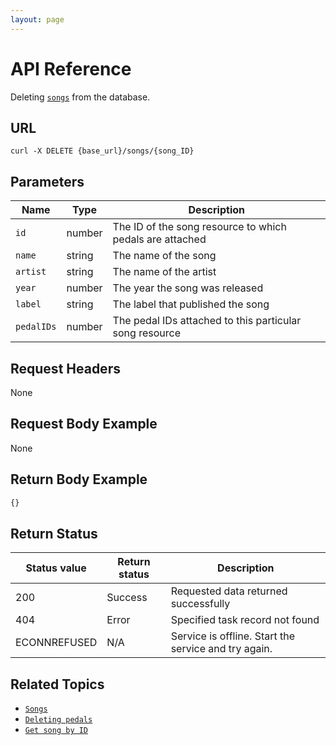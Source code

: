 ```yaml
---
layout: page
---
```


# API Reference

Deleting [`songs`](songs.md) from the database.

## URL

```shell
curl -X DELETE {base_url}/songs/{song_ID}
```

## Parameters

| Name | Type | Description |
| ------------- | ----------- | ----------- |
| `id` | number | The ID of the song resource to which pedals are attached |
| `name` | string | The name of the song |
| `artist` | string | The name of the artist |
| `year` | number | The year the song was released |
| `label` | string | The label that published the song |
| `pedalIDs` | number | The pedal IDs attached to this particular song resource |

## Request Headers

None

## Request Body Example

None

## Return Body Example

```js
{}
```

## Return Status

| Status value | Return status | Description |
| ------------- | ----------- | ----------- |
| 200 | Success | Requested data returned successfully |
| 404 | Error | Specified task record not found |
|  ECONNREFUSED | N/A | Service is offline. Start the service and try again. |

## Related Topics

* [`Songs`](songs.md)
* [`Deleting pedals`](pg-reference-adding-pedals.md)
* [`Get song by ID`](pg-reference-get-song-by-id.md)
